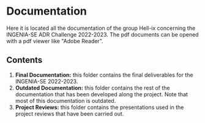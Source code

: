 # Documentation
Here it is located all the documentation of the group Hell-ix concerning the INGENIA-SE ADR Challenge 2022-2023. The pdf documents can be opened with a pdf viewer like "Adobe Reader". 

## Contents
1. **Final Documentation:** this folder contains the final deliverables for the INGENIA-SE 2022-2023.
2. **Outdated Documentation:** this folder contains the rest of the documentation that has been developed along the project. Note that most of this documentation is outdated.
3. **Project Reviews:** this folder contains the presentations used in the project reviews that have been carried out.
